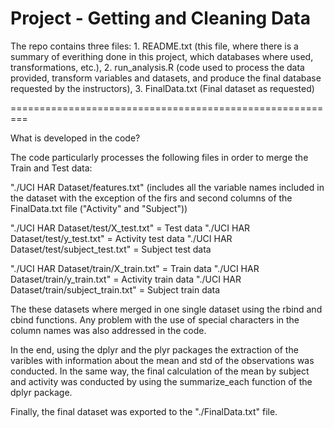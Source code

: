 Project - Getting and Cleaning Data
=========================================================

The repo contains three files: 1. README.txt (this file, where there is a summary of everithing
done in this project, which databases where used, transformations, etc.), 2. run_analysis.R (code
used to process the data provided, transform variables and datasets, and produce the final
database requested by the instructors), 3. FinalData.txt (Final dataset as requested)

=========================================================

What is developed in the code?

The code particularly processes the following files in order to merge the Train and Test data:

"./UCI HAR Dataset/features.txt" (includes all the variable names included in the dataset with the exception of the
firs and second columns of the FinalData.txt file ("Activity" and "Subject"))

"./UCI HAR Dataset/test/X_test.txt" = Test data
"./UCI HAR Dataset/test/y_test.txt" = Activity test data
"./UCI HAR Dataset/test/subject_test.txt" = Subject test data

"./UCI HAR Dataset/train/X_train.txt" = Train data
"./UCI HAR Dataset/train/y_train.txt" = Activity train data
"./UCI HAR Dataset/train/subject_train.txt" = Subject train data

The these datasets where merged in one single dataset using the rbind and cbind functions.
Any problem with the use of special characters in the column names was also addressed in the
code.

In the end, using the dplyr and the plyr packages the extraction of the varibles with information
about the mean and std of the observations was conducted. In the same way, the final calculation
of the mean by subject and activity was conducted by using the summarize_each function of
the dplyr package.

Finally, the final dataset was exported to the "./FinalData.txt" file.